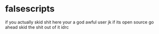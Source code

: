 # falsescripts
if you actually skid shit here your a god awful user
jk if its open source go ahead skid the shit out of it idrc
